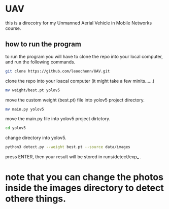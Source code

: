 # UAV

this is a direcotry for my Unmanned Aerial Vehicle in Mobile Networks course.

## how to run the program
to run the program you will have to clone the repo into your local computer, and run the following commands.

```bash
git clone https://github.com/leoochenn/UAV.git
```
clone the repo into your loacal computer (it might take a few minits......)

```bash
mv weight/best.pt yolov5
```
move the custom weight (best.pt) file into yolov5 project directory.

```bash
mv main.py yolov5
```
move the main.py file into yolov5 project dirtctory.

```bash
cd yolov5
```
change directory into yolov5.

```bash
python3 detect.py --weight best.pt --source data/images
```
press ENTER, then your result will be stored in runs/detect/exp_ .
# note that you can change the photos inside the images directory to detect othere things.
